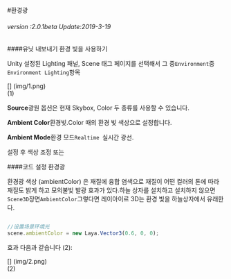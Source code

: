 #환경광

###### *version :2.0.1beta   Update:2019-3-19*

####유닛 내보내기 환경 빛을 사용하기

Unity 설정된 Lighting 패널, Scene 태그 페이지를 선택해서 그 중`Environment`중`Environment Lighting`항목

[] (img/1.png)<br>(1)

**Source**광원 옵션은 현재 Skybox, Color 두 종류를 사용할 수 있습니다.

**Ambient Color**환경빛.Color 때의 환경 빛 색상으로 설정합니다.

**Ambient Mode**환경 모드`Realtime `실시간 광선.

설정 후 색상 조정 또는

####코드 설정 환경광

환경광 색상 (ambientColor) 은 재질에 융합 염색으로 재질이 어떤 컬러의 톤에 따라 재질도 밝게 하고 모의불빛 발광 효과가 있다.하늘 상자를 설치하고 설치하지 않으면`Scene3D`장면`AmbientColor`그렇다면 레이아이르 3D는 환경 빛을 하늘상자에서 유래한다.


```typescript

//设置场景环境光
scene.ambientColor = new Laya.Vector3(0.6, 0, 0);
```


효과 다음과 같습니다 (2):

[] (img/2.png)<br>(2)

